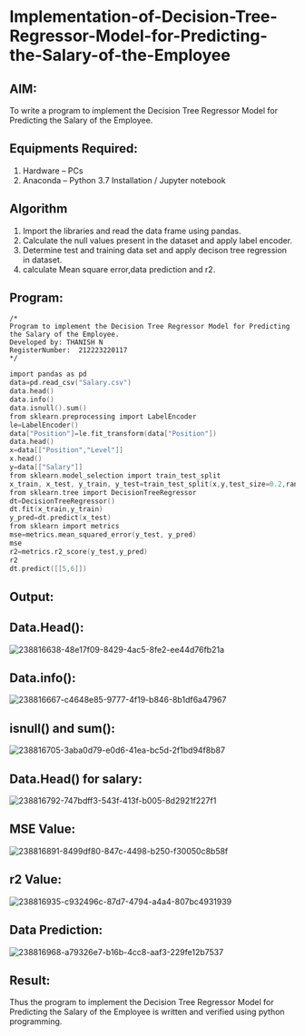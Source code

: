 # Implementation-of-Decision-Tree-Regressor-Model-for-Predicting-the-Salary-of-the-Employee

## AIM:
To write a program to implement the Decision Tree Regressor Model for Predicting the Salary of the Employee.

## Equipments Required:
1. Hardware – PCs
2. Anaconda – Python 3.7 Installation / Jupyter notebook

## Algorithm
1. Import the libraries and read the data frame using pandas.
2. Calculate the null values present in the dataset and apply label encoder.
3. Determine test and training data set and apply decison tree regression in dataset.
4. calculate Mean square error,data prediction and r2. 


## Program:
```
/*
Program to implement the Decision Tree Regressor Model for Predicting the Salary of the Employee.
Developed by: THANISH N
RegisterNumber:  212223220117
*/
```
```c
import pandas as pd
data=pd.read_csv("Salary.csv")
data.head()
data.info()
data.isnull().sum()
from sklearn.preprocessing import LabelEncoder
le=LabelEncoder()
data["Position"]=le.fit_transform(data["Position"])
data.head()
x=data[["Position","Level"]]
x.head()
y=data[["Salary"]]
from sklearn.model_selection import train_test_split
x_train, x_test, y_train, y_test=train_test_split(x,y,test_size=0.2,random_state=2)
from sklearn.tree import DecisionTreeRegressor
dt=DecisionTreeRegressor()
dt.fit(x_train,y_train)
y_pred=dt.predict(x_test)
from sklearn import metrics
mse=metrics.mean_squared_error(y_test, y_pred)
mse
r2=metrics.r2_score(y_test,y_pred)
r2
dt.predict([[5,6]])
```
## Output:

## Data.Head():
![238816638-48e17f09-8429-4ac5-8fe2-ee44d76fb21a](https://github.com/charumathiramesh/Implementation-of-Decision-Tree-Regressor-Model-for-Predicting-the-Salary-of-the-Employee/assets/120204455/17219e1b-9545-45e2-bb45-dd459016cbf9)



## Data.info():

![238816667-c4648e85-9777-4f19-b846-8b1df6a47967](https://github.com/charumathiramesh/Implementation-of-Decision-Tree-Regressor-Model-for-Predicting-the-Salary-of-the-Employee/assets/120204455/6c499887-944a-476d-b365-f406cc541e6f)


## isnull() and sum():

![238816705-3aba0d79-e0d6-41ea-bc5d-2f1bd94f8b87](https://github.com/charumathiramesh/Implementation-of-Decision-Tree-Regressor-Model-for-Predicting-the-Salary-of-the-Employee/assets/120204455/e97ab81f-f8b9-4813-83de-327da3214afe)


## Data.Head() for salary:
![238816792-747bdff3-543f-413f-b005-8d2921f227f1](https://github.com/charumathiramesh/Implementation-of-Decision-Tree-Regressor-Model-for-Predicting-the-Salary-of-the-Employee/assets/120204455/ffc344dd-39b6-4370-9282-468f4642736c)



## MSE Value:
![238816891-8499df80-847c-4498-b250-f30050c8b58f](https://github.com/charumathiramesh/Implementation-of-Decision-Tree-Regressor-Model-for-Predicting-the-Salary-of-the-Employee/assets/120204455/d063c559-f82f-4a52-b1fd-74c153c7d36e)



## r2 Value:
![238816935-c932496c-87d7-4794-a4a4-807bc4931939](https://github.com/charumathiramesh/Implementation-of-Decision-Tree-Regressor-Model-for-Predicting-the-Salary-of-the-Employee/assets/120204455/2956ebf4-c1b2-4a45-9365-21f67717ebc4)



## Data Prediction:
![238816968-a79326e7-b16b-4cc8-aaf3-229fe12b7537](https://github.com/charumathiramesh/Implementation-of-Decision-Tree-Regressor-Model-for-Predicting-the-Salary-of-the-Employee/assets/120204455/516cbe0b-9937-4dd6-a5a8-1ac01a6673eb)


## Result:
Thus the program to implement the Decision Tree Regressor Model for Predicting the Salary of the Employee is written and verified using python programming.

